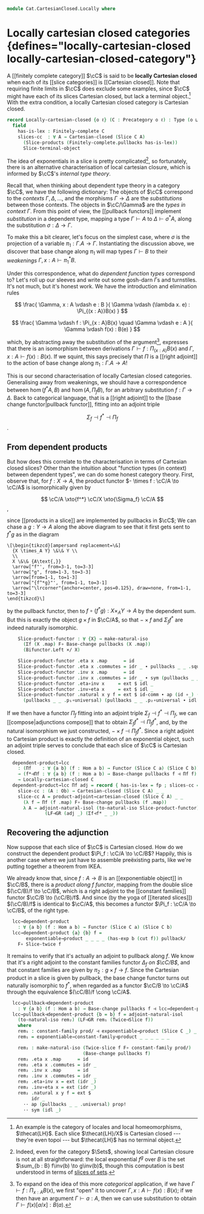 <!--
```agda
open import Cat.Functor.Adjoint.Compose
open import Cat.Instances.Slice.Twice
open import Cat.Diagram.Limit.Finite
open import Cat.Diagram.Exponential
open import Cat.Instances.Functor
open import Cat.Diagram.Pullback
open import Cat.Functor.Pullback
open import Cat.Diagram.Product
open import Cat.Functor.Adjoint
open import Cat.Instances.Slice
open import Cat.Prelude

import Cat.Functor.Bifunctor as Bifunctor
import Cat.Reasoning
```
-->

```agda
module Cat.CartesianClosed.Locally where
```

<!--
```agda
open make-natural-iso
open Functor
open /-Obj
open /-Hom
```
-->

# Locally cartesian closed categories {defines="locally-cartesian-closed locally-cartesian-closed-category"}

A [[finitely complete category]] $\cC$ is said to be **locally Cartesian
closed** when each of its [[slice categories]] is [[Cartesian closed]].
Note that requiring finite limits in $\cC$ does exclude some examples,
since $\cC$ might have each of its slices Cartesian closed, but lack a
terminal object.[^lh] With the extra condition, a locally Cartesian closed
category is Cartesian closed.

[^lh]: An example is the category of locales and local homeomorphisms,
$\thecat{LH}$. Each slice $\thecat{LH}/X$ is Cartesian closed ---
they're even topoi --- but $\thecat{LH}$ has no terminal object.


[base change]: Cat.Functor.Pullback.html

```agda
record Locally-cartesian-closed {o ℓ} (C : Precategory o ℓ) : Type (o ⊔ ℓ) where
  field
    has-is-lex : Finitely-complete C
    slices-cc  : ∀ A → Cartesian-closed (Slice C A)
      (Slice-products (Finitely-complete.pullbacks has-is-lex))
      Slice-terminal-object
```

<!--
```agda
module _ {o ℓ} (C : Precategory o ℓ) (fp : Finitely-complete C) where
  open Locally-cartesian-closed
  open Finitely-complete fp
  open Cat.Reasoning C
  open Pullback

  module _ {A : Ob} where
    private module Fc = Cat.Reasoning Cat[ Slice C A , Slice C A ]
    ×/ = Binary-products.×-functor (Slice C A) (Slice-products pullbacks)
    open make-natural-iso
```
-->

The idea of exponentials in a slice is pretty complicated[^sets], so
fortunately, there is an alternative characterisation of local cartesian
closure, which is informed by $\cC$'s _internal type theory_.

Recall that, when thinking about dependent type theory in a category
$\cC$, we have the following dictionary: The objects of $\cC$ correspond
to the _contexts_ $\Gamma, \Delta, \dots$, and the morphisms $\Gamma \to
\Delta$ are the _substitutions_ between those contexts. The objects in
$\cC/\Gamma$ are the _types in context $\Gamma$_. From this point of
view, the [[pullback functors]] implement _substitution_ in a dependent
type, mapping a type $\Gamma \vdash A$ to $\Delta \vdash \sigma^*A$,
along the substitution $\sigma : \Delta \to \Gamma$.

[^sets]: Indeed, even for the category $\Sets$, showing local Cartesian
closure is not at all straightforward: the local exponential $f^g$ over
$B$ is the set $\sum_{b : B} f\inv(b) \to g\inv(b)$, though this
computation is best understood in terms of [slices of
sets](Cat.Instances.Slice.html#slices-of-sets).

To make this a bit clearer, let's focus on the simplest case, where
$\sigma$ is the projection of a variable $\pi_1 : \Gamma.A \to \Gamma$.
Instantiating the discussion above, we discover that base change along
$\pi_1$ will map types $\Gamma \vdash B$ to their _weakenings_ $\Gamma,
x : A \vdash \pi_1^*B$.

Under this correspondence, what do _dependent function types_ correspond
to?  Let's roll up our sleeves and write out some gosh-darn $\Gamma$s
and turnstiles. It's not much, but it's honest work. We have the
introduction and elimination rules

<div class=mathpar>

$$
\frac{
  \Gamma, x : A \vdash e : B
}{
  \Gamma \vdash (\lambda x. e) : \Pi_{(x : A)}B(x)
}
$$

$$
\frac{
  \Gamma \vdash f : \Pi_{x : A}B(x) \quad
  \Gamma \vdash e : A
}{
  \Gamma \vdash f(x) : B(e)
}
$$

</div>

which, by abstracting away the substitution of the argument[^app],
expresses that there is an isomorphism between derivations $\Gamma
\vdash f : \Pi_{(x : A)} B(x)$ and $\Gamma, x : A \vdash f(x) : B(x)$.
If we squint, this says precisely that $\Pi$ is a [[right adjoint]] to
the action of base change along $\pi_1 : \Gamma.A \to A$!

[^app]: To expand on the idea of this more _categorical_ application, if
we have $\Gamma \vdash f : \Pi_{x : A}B(x)$, we first "open" it to
uncover $\Gamma, x : A \vdash f(x) : B(x)$; if we then have an argument
$\Gamma \vdash a : A$, then we can use substitution to obtain $\Gamma
\vdash f(x)[a/x] : B(a)$.

This is our second characterisation of locally Cartesian closed
categories. Generalising away from weakenings, we should have a
correspondence between $\hom(f^*A, B)$ and $\hom(A, \Pi_f B)$, for an
arbitrary substitution $f : \Gamma \to \Delta$. Back to categorical
language, that is a [[right adjoint]] to the [[base change
functor|pullback functor]], fitting into an adjoint triple

$$
\Sigma_f \dashv f^* \dashv \textstyle\Pi_f
$$.

## From dependent products

But how does this correlate to the characterisation in terms of
Cartesian closed slices? Other than the intuition about "function types
(in context) between dependent types", we can do some honest category
theory. First, observe that, for $f : X \to A$, the product functor $-
\times f : \cC/A \to \cC/A$ is isomorphically given by

$$
\cC/A \xto{f^*} \cC/X \xto{\Sigma_f} \cC/A
$$,

since [[products in a slice]] are implemented by pullbacks in $\cC$; We
can chase a $g : Y \to A$ along the above diagram to see that it first
gets sent to $f^*g$ as in the diagram

~~~{.quiver}
\[\begin{tikzcd}[ampersand replacement=\&]
  {X \times_A Y} \&\& Y \\
  \\
  X \&\& {A\text{,}}
  \arrow["f"', from=3-1, to=3-3]
  \arrow["g", from=1-3, to=3-3]
  \arrow[from=1-1, to=1-3]
  \arrow["{f^*g}"', from=1-1, to=3-1]
  \arrow["\lrcorner"{anchor=center, pos=0.125}, draw=none, from=1-1, to=3-3]
\end{tikzcd}\]
~~~

by the pullback functor, then to $f \circ (f^*g) : X \times_A Y \to A$
by the dependent sum. But this is exactly the object $g \times f$ in
$\cC/A$, so that $- \times f$ and $\Sigma_f f^*$ are indeed naturally
isomorphic.

```agda
    Slice-product-functor : ∀ {X} → make-natural-iso
      (Σf (X .map) F∘ Base-change pullbacks (X .map))
      (Bifunctor.Left ×/ X)

    Slice-product-functor .eta x .map      = id
    Slice-product-functor .eta x .commutes = idr _ ∙ pullbacks _ _ .square
    Slice-product-functor .inv x .map      = id
    Slice-product-functor .inv x .commutes = idr _ ∙ sym (pullbacks _ _ .square)
    Slice-product-functor .eta∘inv x     = ext $ idl _
    Slice-product-functor .inv∘eta x     = ext $ idl _
    Slice-product-functor .natural x y f = ext $ id-comm ∙ ap (id ∘_) (pullbacks _ _ .unique
      (pullbacks _ _ .p₁∘universal) (pullbacks _ _ .p₂∘universal ∙ idl _))
```

If we then have a functor $\Pi_f$ fitting into an adjoint triple
$\Sigma_f \dashv f^* \dashv \Pi_f$, we can [[compose|adjunctions
compose]] that to obtain $\Sigma_f f^* \dashv \Pi_f f^*$, and, by the
natural isomorphism we just constructed, $- \times f \dashv \Pi_f f^*$.
Since a right adjoint to Cartesian product is exactly the definition of
an exponential object, such an adjoint triple serves to conclude that
each slice of $\cC$ is Cartesian closed.

```agda
  dependent-product→lcc
    : (Πf    : ∀ {a b} (f : Hom a b) → Functor (Slice C a) (Slice C b))
    → (f*⊣Πf : ∀ {a b} (f : Hom a b) → Base-change pullbacks f ⊣ Πf f)
    → Locally-cartesian-closed C
  dependent-product→lcc Πf adj = record { has-is-lex = fp ; slices-cc = slice-cc } where
    slice-cc : (A : Ob) → Cartesian-closed (Slice C A) _ _
    slice-cc A = product-adjoint→cartesian-closed (Slice C A) _ _
      (λ f → Πf (f .map) F∘ Base-change pullbacks (f .map))
      λ A → adjoint-natural-isol (to-natural-iso Slice-product-functor)
              (LF⊣GR (adj _) (Σf⊣f* _ _))
```

<!--
```agda
module _ {o ℓ} (C : Precategory o ℓ) (lcc : Locally-cartesian-closed C) where
  open Locally-cartesian-closed lcc
  open Finitely-complete has-is-lex
  open Cat.Reasoning C
  open Pullback

  private
    module _ A where open Cartesian-closed (slices-cc A) public

    prod/ : ∀ {a} → has-products (Slice C a)
    prod/ = Slice-products pullbacks

    pullback/ : ∀ {b} → has-pullbacks (Slice C b)
    pullback/ = Slice-pullbacks pullbacks
```
-->

## Recovering the adjunction

Now suppose that each slice of $\cC$ is Cartesian closed. How do we
construct the dependent product $\Pi_f : \cC/A \to \cC/B$? Happily, this
is another case where we just have to assemble preëxisting parts, like
we're putting together a theorem from IKEA.

We already know that, since $f : A \to B$ is an [[exponentiable object]]
in $\cC/B$, there is a _product along $f$ functor_, mapping from the
double slice $(\cC/B)/f \to \cC/B$, which is a right adjoint to the
[[constant families]] functor $\cC/B \to (\cC/B)/f$. And since (by the
yoga of [[iterated slices]]) $(\cC/B)/f$ is identical to $\cC/A$, this
becomes a functor $\Pi_f : \cC/A \to \cC/B$, of the right type.

```agda
  lcc→dependent-product
    : ∀ {a b} (f : Hom a b) → Functor (Slice C a) (Slice C b)
  lcc→dependent-product {a} {b} f =
       exponentiable→product _ _ _ _ (has-exp b (cut f)) pullback/
    F∘ Slice-twice f
```

It remains to verify that it's actually an adjoint to pullback along
$f$. We know that it's a right adjoint to the constant families functor
$\Delta_f$ _on $\cC/B$_, and that constant families are given by $\pi_2
: g \times f \to f$. Since the Cartesian product in a slice is given by
pullback, the base change functor turns out naturally isomorphic to
$f^*$, when regarded as a functor $\cC/B \to \cC/A$ through the
equivalence $(\cC/B)/f \cong \cC/A$.

```agda
  lcc→pullback⊣dependent-product
    : ∀ {a b} (f : Hom a b) → Base-change pullbacks f ⊣ lcc→dependent-product f
  lcc→pullback⊣dependent-product {b = b} f = adjoint-natural-isol
    (to-natural-iso rem₂) (LF⊣GR rem₁ (Twice⊣Slice f))
    where
    rem₁ : constant-family prod/ ⊣ exponentiable→product (Slice C _) _ _ _ _ _
    rem₁ = exponentiable→constant-family⊣product _ _ _ _ _ _

    rem₂ : make-natural-iso (Twice-slice f F∘ constant-family prod/)
                            (Base-change pullbacks f)
    rem₂ .eta x .map      = id
    rem₂ .eta x .commutes = idr _
    rem₂ .inv x .map      = id
    rem₂ .inv x .commutes = idr _
    rem₂ .eta∘inv x = ext (idr _)
    rem₂ .inv∘eta x = ext (idr _)
    rem₂ .natural x y f = ext $
         idr _
      ·· ap (pullbacks _ _ .universal) prop!
      ·· sym (idl _)
```
